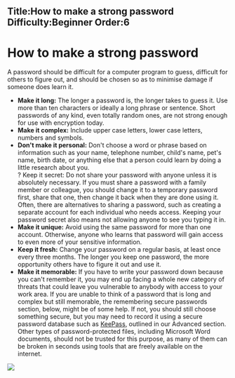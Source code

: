 Title:How to make a strong password
Difficulty:Beginner
Order:6
---
<h1>How to make a strong password</h1><p>A password should be difficult for a computer program to guess, difficult for others to figure out, and should be chosen so as to minimise damage if someone does learn it.</p><p><ul><li><b>Make it long:</b> The longer a password is, the longer takes to guess it. Use more than ten characters or ideally a long phrase or sentence. Short passwords of any kind, even totally random ones, are not strong enough for use with encryption today.</li><li><b>Make it complex:</b> Include upper case letters, lower case letters, numbers and symbols.</li><li><b>Don't make it personal:</b> Don't choose a word or phrase based on information such as your name, telephone number, child's name, pet's name, birth date, or anything else that a person could learn by doing a little research about you.<br>? Keep it secret:</b> Do not share your password with anyone unless it is absolutely necessary. If you must share a password with a family member or colleague, you should change it to a temporary password first, share that one, then change it back when they are done using it. Often, there are alternatives to sharing a password, such as creating a separate account for each individual who needs access. Keeping your password secret also means not allowing anyone to see you typing it in.</li><li><b>Make it unique:</b> Avoid using the same password for more than one account. Otherwise, anyone who learns that password will gain access to even more of your sensitive information.</li><li><b>Keep it fresh:</b> Change your password on a regular basis, at least once every three months. The longer you keep one password, the more opportunity others have to figure it out and use it.</li><li><b>Make it memorable:</b> If you have to write your password down because you can't remember it, you may end up facing a whole new category of threats that could leave you vulnerable to anybody with access to your work area. If you are unable to think of a password that is long and complex but still memorable, the remembering secure passwords section, below, might be of some help. If not, you should still choose something secure, but you may need to record it using a secure password database such as <a href="umbrella://lesson/keepassx">KeePass</a>, outlined in our Advanced section. Other types of password-protected files, including Microsoft Word documents, should not be trusted for this purpose, as many of them can be broken in seconds using tools that are freely available on the internet.</li></ul></p><img src="password2.png">